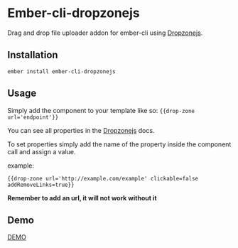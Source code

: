 # Ember-cli-dropzonejs

Drag and drop file uploader addon for ember-cli using [Dropzonejs](http://www.dropzonejs.com/).

Installation
-------------
`ember install ember-cli-dropzonejs`

Usage
-------------
Simply add the component to your template like so: `{{drop-zone url='endpoint'}}`

You can see all properties in the [Dropzonejs](http://www.dropzonejs.com/) docs.

To set properties simply add the name of the property inside the component call and assign a value.

example:

`{{drop-zone url='http://example.com/example' clickable=false addRemoveLinks=true}}`

**Remember to add an url, it will not work without it**

Demo
-------------
[DEMO](http://www.dropzonejs.com/examples/simple.html)
